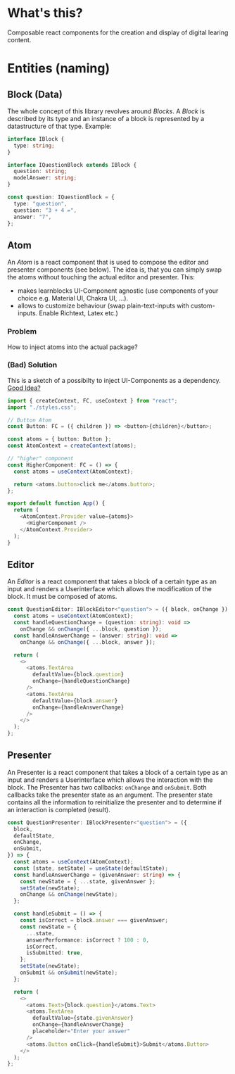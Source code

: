 # What's this?

Composable react components for the creation and display of digital learing content.

# Entities (naming)

## Block (Data)

The whole concept of this library revolves around _Blocks_.
A _Block_ is described by its type and an instance of a block is represented by a datastructure
of that type. Example:

```typescript
interface IBlock {
  type: string;
}

interface IQuestionBlock extends IBlock {
  question: string;
  modelAnswer: string;
}

const question: IQuestionBlock = {
  type: "question",
  question: "3 + 4 =",
  answer: "7",
};
```

## Atom

An _Atom_ is a react component that is used to compose the editor and presenter components
(see below). The idea is, that you can simply swap the atoms without touching the actual editor
and presenter. This:

- makes learnblocks UI-Component agnostic (use components of your choice e.g. Material UI, Chakra UI, ...).
- allows to customize behaviour (swap plain-text-inputs with custom-inputs. Enable Richtext, Latex etc.)

### Problem

How to inject atoms into the actual package?

### (Bad) Solution

This is a sketch of a possibilty to inject UI-Components as a dependency.
[Good Idea?](https://stackoverflow.com/questions/66693915/is-it-a-good-idea-to-use-react-context-to-inject-ui-components)

```typescript
import { createContext, FC, useContext } from "react";
import "./styles.css";

// Button Atom
const Button: FC = ({ children }) => <button>{children}</button>;

const atoms = { button: Button };
const AtomContext = createContext(atoms);

// "higher" component
const HigherComponent: FC = () => {
  const atoms = useContext(AtomContext);

  return <atoms.button>click me</atoms.button>;
};

export default function App() {
  return (
    <AtomContext.Provider value={atoms}>
      <HigherComponent />
    </AtomContext.Provider>
  );
}
```

## Editor

An _Editor_ is a react component that takes a block of a certain type as an input and renders a
Userinterface which allows the modification of the block. It must be composed of atoms.

```typescript
const QuestionEditor: IBlockEditor<"question"> = ({ block, onChange }) => {
  const atoms = useContext(AtomContext);
  const handleQuestionChange = (question: string): void =>
    onChange && onChange({ ...block, question });
  const handleAnswerChange = (answer: string): void =>
    onChange && onChange({ ...block, answer });

  return (
    <>
      <atoms.TextArea
        defaultValue={block.question}
        onChange={handleQuestionChange}
      />
      <atoms.TextArea
        defaultValue={block.answer}
        onChange={handleAnswerChange}
      />
    </>
  );
};
```

## Presenter

An Presenter is a react component that takes a block of a certain type as an input and renders a
Userinterface which allows the interaction with the block. The Presenter has two callbacks:
`onChange` and `onSubmit`. Both callbacks take the presenter state as an argument. The presenter
state contains all the information to reinitialize the presenter and to determine if an interaction
is completed (result).

```typescript
const QuestionPresenter: IBlockPresenter<"question"> = ({
  block,
  defaultState,
  onChange,
  onSubmit,
}) => {
  const atoms = useContext(AtomContext);
  const [state, setState] = useState(defaultState);
  const handleAnswerChange = (givenAnswer: string) => {
    const newState = { ...state, givenAnswer };
    setState(newState);
    onChange && onChange(newState);
  };

  const handleSubmit = () => {
    const isCorrect = block.answer === givenAnswer;
    const newState = {
      ...state,
      answerPerformance: isCorrect ? 100 : 0,
      isCorrect,
      isSubmitted: true,
    };
    setState(newState);
    onSubmit && onSubmit(newState);
  };

  return (
    <>
      <atoms.Text>{block.question}</atoms.Text>
      <atoms.TextArea
        defaultValue={state.givenAnswer}
        onChange={handleAnswerChange}
        placeholder="Enter your answer"
      />
      <atoms.Button onClick={handleSubmit}>Submit</atoms.Button>
    </>
  );
};
```
